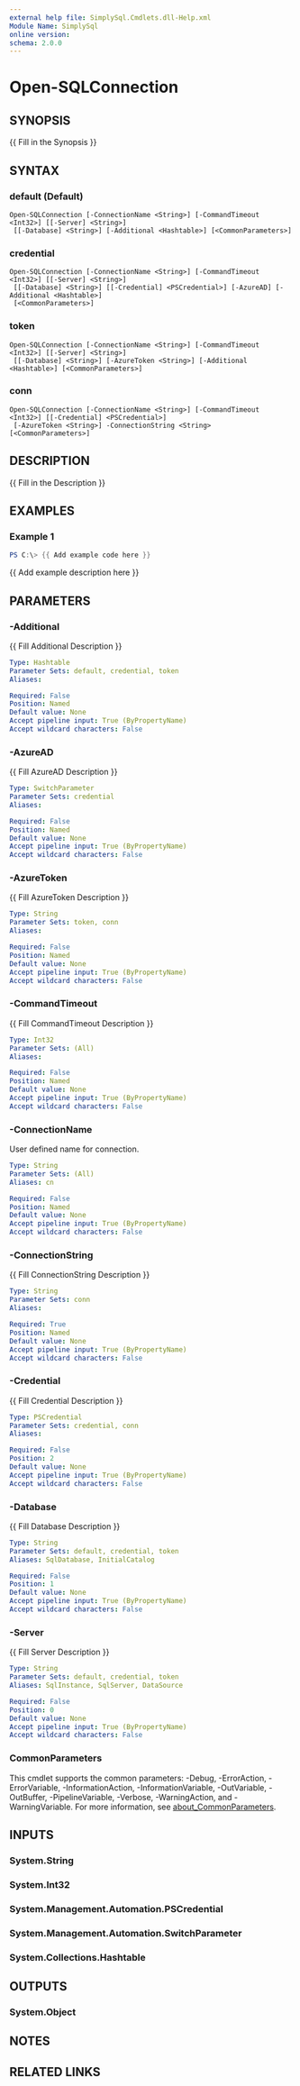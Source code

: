 ```yaml
---
external help file: SimplySql.Cmdlets.dll-Help.xml
Module Name: SimplySql
online version:
schema: 2.0.0
---
```


# Open-SQLConnection

## SYNOPSIS
{{ Fill in the Synopsis }}

## SYNTAX

### default (Default)
```
Open-SQLConnection [-ConnectionName <String>] [-CommandTimeout <Int32>] [[-Server] <String>]
 [[-Database] <String>] [-Additional <Hashtable>] [<CommonParameters>]
```

### credential
```
Open-SQLConnection [-ConnectionName <String>] [-CommandTimeout <Int32>] [[-Server] <String>]
 [[-Database] <String>] [[-Credential] <PSCredential>] [-AzureAD] [-Additional <Hashtable>]
 [<CommonParameters>]
```

### token
```
Open-SQLConnection [-ConnectionName <String>] [-CommandTimeout <Int32>] [[-Server] <String>]
 [[-Database] <String>] [-AzureToken <String>] [-Additional <Hashtable>] [<CommonParameters>]
```

### conn
```
Open-SQLConnection [-ConnectionName <String>] [-CommandTimeout <Int32>] [[-Credential] <PSCredential>]
 [-AzureToken <String>] -ConnectionString <String> [<CommonParameters>]
```

## DESCRIPTION
{{ Fill in the Description }}

## EXAMPLES

### Example 1
```powershell
PS C:\> {{ Add example code here }}
```

{{ Add example description here }}

## PARAMETERS

### -Additional
{{ Fill Additional Description }}

```yaml
Type: Hashtable
Parameter Sets: default, credential, token
Aliases:

Required: False
Position: Named
Default value: None
Accept pipeline input: True (ByPropertyName)
Accept wildcard characters: False
```

### -AzureAD
{{ Fill AzureAD Description }}

```yaml
Type: SwitchParameter
Parameter Sets: credential
Aliases:

Required: False
Position: Named
Default value: None
Accept pipeline input: True (ByPropertyName)
Accept wildcard characters: False
```

### -AzureToken
{{ Fill AzureToken Description }}

```yaml
Type: String
Parameter Sets: token, conn
Aliases:

Required: False
Position: Named
Default value: None
Accept pipeline input: True (ByPropertyName)
Accept wildcard characters: False
```

### -CommandTimeout
{{ Fill CommandTimeout Description }}

```yaml
Type: Int32
Parameter Sets: (All)
Aliases:

Required: False
Position: Named
Default value: None
Accept pipeline input: True (ByPropertyName)
Accept wildcard characters: False
```

### -ConnectionName
User defined name for connection.

```yaml
Type: String
Parameter Sets: (All)
Aliases: cn

Required: False
Position: Named
Default value: None
Accept pipeline input: True (ByPropertyName)
Accept wildcard characters: False
```

### -ConnectionString
{{ Fill ConnectionString Description }}

```yaml
Type: String
Parameter Sets: conn
Aliases:

Required: True
Position: Named
Default value: None
Accept pipeline input: True (ByPropertyName)
Accept wildcard characters: False
```

### -Credential
{{ Fill Credential Description }}

```yaml
Type: PSCredential
Parameter Sets: credential, conn
Aliases:

Required: False
Position: 2
Default value: None
Accept pipeline input: True (ByPropertyName)
Accept wildcard characters: False
```

### -Database
{{ Fill Database Description }}

```yaml
Type: String
Parameter Sets: default, credential, token
Aliases: SqlDatabase, InitialCatalog

Required: False
Position: 1
Default value: None
Accept pipeline input: True (ByPropertyName)
Accept wildcard characters: False
```

### -Server
{{ Fill Server Description }}

```yaml
Type: String
Parameter Sets: default, credential, token
Aliases: SqlInstance, SqlServer, DataSource

Required: False
Position: 0
Default value: None
Accept pipeline input: True (ByPropertyName)
Accept wildcard characters: False
```

### CommonParameters
This cmdlet supports the common parameters: -Debug, -ErrorAction, -ErrorVariable, -InformationAction, -InformationVariable, -OutVariable, -OutBuffer, -PipelineVariable, -Verbose, -WarningAction, and -WarningVariable. For more information, see [about_CommonParameters](http://go.microsoft.com/fwlink/?LinkID=113216).

## INPUTS

### System.String

### System.Int32

### System.Management.Automation.PSCredential

### System.Management.Automation.SwitchParameter

### System.Collections.Hashtable

## OUTPUTS

### System.Object
## NOTES

## RELATED LINKS
